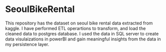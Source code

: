 # SeoulBikeRental
This repository has the dataset on seoul bike rental data extracted from kaggle. I have performed ETL operartions to transform, and load the cleaned data to postgres database. 
I used the data in SQL server to create data visulaizations in powerBI and gain meaningful insights from the data in my persistence layer.

